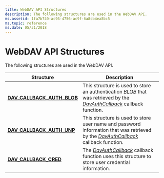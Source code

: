 ```yaml
---
title: WebDAV API Structures
description: The following structures are used in the WebDAV API.
ms.assetid: 1fa7b740-ac93-4756-ac9f-6a8cb4ea8bc5
ms.topic: reference
ms.date: 05/31/2018
---
```


# WebDAV API Structures

The following structures are used in the WebDAV API.



| Structure                                                   | Description                                                                                                                                                                                         |
|-------------------------------------------------------------|-----------------------------------------------------------------------------------------------------------------------------------------------------------------------------------------------------|
| [**DAV\_CALLBACK\_AUTH\_BLOB**](/windows/desktop/api/Davclnt/ns-davclnt-dav_callback_auth_blob) | This structure is used to store an authentication [*BLOB*](/windows/desktop/SecGloss/b-gly) that was retrieved by the [*DavAuthCallback*](/windows/desktop/api/Davclnt/nc-davclnt-pfndavauthcallback) callback function. |
| [**DAV\_CALLBACK\_AUTH\_UNP**](/windows/desktop/api/Davclnt/ns-davclnt-dav_callback_auth_unp)   | This structure is used to store user name and password information that was retrieved by the [*DavAuthCallback*](/windows/desktop/api/Davclnt/nc-davclnt-pfndavauthcallback) callback function.                                               |
| [**DAV\_CALLBACK\_CRED**](/windows/desktop/api/Davclnt/ns-davclnt-dav_callback_cred)            | The [*DavAuthCallback*](/windows/desktop/api/Davclnt/nc-davclnt-pfndavauthcallback) callback function uses this structure to store user credential information.                                                                               |



 

 

 
